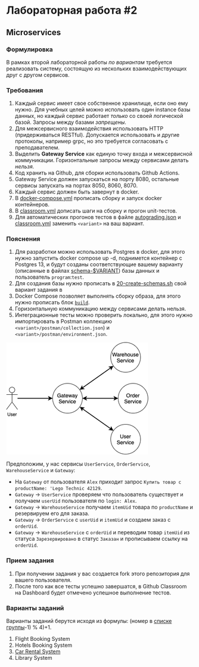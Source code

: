 # Лабораторная работа #2

## Microservices

### Формулировка

В рамках второй лабораторной работы _по вариантам_ требуется реализовать систему, состоящую из нескольких
взаимодействующих друг с другом сервисов.

### Требования

1. Каждый сервис имеет свое собственное хранилище, если оно ему нужно. Для учебных целей можно использовать один
   instance базы данных, но каждый сервис работает _только_ со своей логической базой. Запросы между базами _запрещены_.
2. Для межсервисного взаимодействия использовать HTTP (придерживаться RESTful). Допускается использовать и другие
   протоколы, например grpc, но это требуется согласовать с преподавателем.
3. Выделить **Gateway Service** как единую точку входа и межсервисной коммуникации. Горизонтальные запросы между
   сервисами делать _нельзя_.
4. Код хранить на Github, для сборки использовать Github Actions.
5. Gateway Service должен запускаться на порту 8080, остальные сервисы запускать на портах 8050, 8060, 8070.
6. Каждый сервис должен быть завернут в docker.
7. В [docker-compose.yml](docker-compose.yml) прописать сборку и запуск docker контейнеров.
8. В [classroom.yml](.github/workflows/classroom.yml) дописать шаги на сборку и прогон unit-тестов.
9. Для автоматических прогонов тестов в файле [autograding.json](.github/classroom/autograding.json)
   и [classroom.yml](.github/workflows/classroom.yml) заменить `<variant>` на ваш вариант.

### Пояснения

1. Для разработки можно использовать Postgres в docker, для этого нужно запустить docker compose up -d, поднимется
   контейнер с Postgres 13, и будут созданы соответствующие вашему варианту (описанные в
   файлах [schema-$VARIANT](postgres/scripts)) базы данных и пользователь `program`:`test`.
2. Для создания базы нужно прописать в [20-create-schemas.sh](postgres/20-create-databases.sh) свой вариант задания в
3. Docker Compose позволяет выполнять сборку образа, для этого нужно прописать
   блок [`build`](https://docs.docker.com/compose/compose-file/build/).
4. Горизонтальную коммуникацию между сервисами делать нельзя.
5. Интеграционные тесты можно проверить локально, для этого нужно импортировать в Postman
   коллекцию `<variant>/postman/collection.json`) и `<variant>/postman/environment.json`.

![Services](images/services.png)

Предположим, у нас сервисы `UserService`, `OrderService`, `WarehouseService` и `Gateway`:

* На `Gateway` от пользователя `Alex` приходит запрос `Купить товар с productName: 'Lego Technic 42129`.
* `Gateway` -> `UserService` проверяем что пользователь существует и получаем `userUid` пользователя по `login: Alex`.
* `Gateway` -> `WarehouseService` получаем `itemUid` товара по `productName` и резервируем его для заказа.
* `Gateway` -> `OrderService` с `userUid` и `itemUid` и создаем заказ с `orderUid`.
* `Gateway` -> `WarehouseService` с `orderUid` и переводим товар `itemUid` из статуса `Зарезервировано` в
  статус `Заказан` и прописываем ссылку на `orderUid`.

### Прием задания

1. При получении задания у вас создается fork этого репозитория для вашего пользователя.
2. После того как все тесты успешно завершатся, в Github Classroom на Dashboard будет отмечено успешное выполнение
   тестов.

### Варианты заданий

Варианты заданий берутся исходя из формулы:
(номер в [списке группы](https://docs.google.com/spreadsheets/d/1BT5iLgERiWUPPn4gtOQk4KfHjVOTQbUS7ragAJrl6-Q)-1) % 4)+1.

1. Flight Booking System
1. Hotels Booking System
1. [Car Rental System](v3/README.md)
1. Library System
